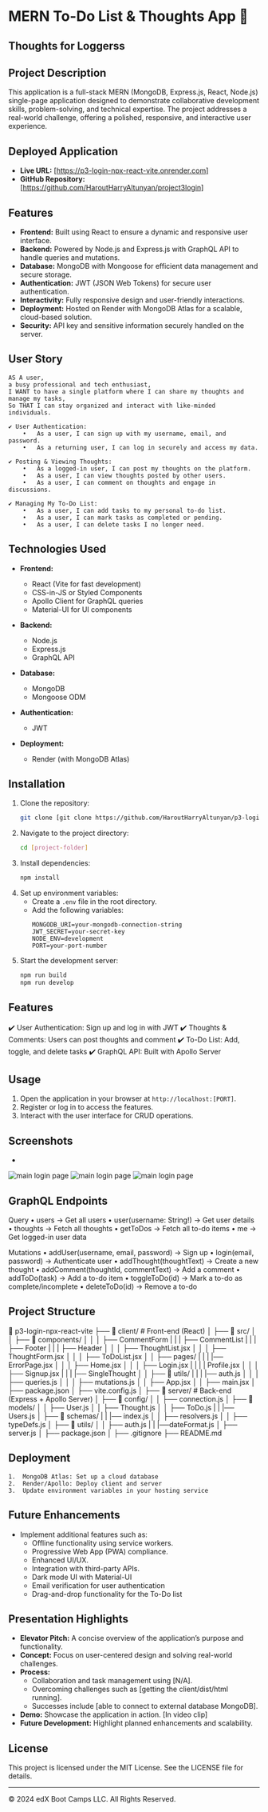 # MERN To-Do List & Thoughts App 🚀

## Thoughts for Loggerss 


## Project Description
This application is a full-stack MERN (MongoDB, Express.js, React, Node.js) single-page application designed to demonstrate collaborative development skills, problem-solving, and technical expertise. The project addresses a real-world challenge, offering a polished, responsive, and interactive user experience.

## Deployed Application

- **Live URL:** [https://p3-login-npx-react-vite.onrender.com]
- **GitHub Repository:** [https://github.com/HaroutHarryAltunyan/project3login]

## Features
- **Frontend:** Built using React to ensure a dynamic and responsive user interface.
- **Backend:** Powered by Node.js and Express.js with GraphQL API to handle queries and mutations.
- **Database:** MongoDB with Mongoose for efficient data management and secure storage.
- **Authentication:** JWT (JSON Web Tokens) for secure user authentication.
- **Interactivity:** Fully responsive design and user-friendly interactions.
- **Deployment:** Hosted on Render with MongoDB Atlas for a scalable, cloud-based solution.
- **Security:** API key and sensitive information securely handled on the server.

## User Story

```
AS A user,
a busy professional and tech enthusiast,
I WANT to have a single platform where I can share my thoughts and manage my tasks,
So THAT I can stay organized and interact with like-minded individuals.

✔️ User Authentication:
	•	As a user, I can sign up with my username, email, and password.
	•	As a returning user, I can log in securely and access my data.

✔️ Posting & Viewing Thoughts:
	•	As a logged-in user, I can post my thoughts on the platform.
	•	As a user, I can view thoughts posted by other users.
	•	As a user, I can comment on thoughts and engage in discussions.

✔️ Managing My To-Do List:
	•	As a user, I can add tasks to my personal to-do list.
	•	As a user, I can mark tasks as completed or pending.
	•	As a user, I can delete tasks I no longer need.
```

## Technologies Used
- **Frontend:**
  - React (Vite for fast development)
  - CSS-in-JS or Styled Components 
  - Apollo Client for GraphQL queries
  - Material-UI for UI components

- **Backend:**
  - Node.js
  - Express.js
  - GraphQL API

- **Database:**
  - MongoDB
  - Mongoose ODM

- **Authentication:**
  - JWT

- **Deployment:**
  - Render (with MongoDB Atlas)

## Installation
1. Clone the repository:
   ```bash
   git clone [git clone https://github.com/HaroutHarryAltunyan/p3-login-npx-react-vite.git]
   ```
2. Navigate to the project directory:
   ```bash
   cd [project-folder]
   ```
3. Install dependencies:
   ```bash
   npm install 
   ```
4. Set up environment variables:
   - Create a `.env` file in the root directory.
   - Add the following variables:
     ```env
     MONGODB_URI=your-mongodb-connection-string
     JWT_SECRET=your-secret-key
     NODE_ENV=development
     PORT=your-port-number
     ```
5. Start the development server:
   ```bash
   npm run build
   npm run develop
   ```

## Features
✔️ User Authentication: Sign up and log in with JWT
✔️ Thoughts & Comments: Users can post thoughts and comment
✔️ To-Do List: Add, toggle, and delete tasks
✔️ GraphQL API: Built with Apollo Server

## Usage
1. Open the application in your browser at `http://localhost:[PORT]`.
2. Register or log in to access the features.
3. Interact with the user interface for CRUD operations.

## Screenshots
- 

![main login page ](./images/Screenshot%202025-01-30%20at%2012.14.11 PM.png)
![main login page ](./images/Screenshot%202025-01-30%20at%2012.14.23 PM.png)
![main login page ](./)

## GraphQL Endpoints

Query
	•	users → Get all users
	•	user(username: String!) → Get user details
	•	thoughts → Fetch all thoughts
	•	getToDos → Fetch all to-do items
	•	me → Get logged-in user data

Mutations
	•	addUser(username, email, password) → Sign up
	•	login(email, password) → Authenticate user
	•	addThought(thoughtText) → Create a new thought
	•	addComment(thoughtId, commentText) → Add a comment
	•	addToDo(task) → Add a to-do item
	•	toggleToDo(id) → Mark a to-do as complete/incomplete
	•	deleteToDo(id) → Remove a to-do


## Project Structure

📂 p3-login-npx-react-vite
├── 📂 client/           # Front-end (React)
│   ├── 📂 src/
│   │   ├── 📂 components/
│   │   │   ├── CommentForm
|   |   |   ├── CommentList
|   |   |   ├── Footer
|   |   |   ├── Header
│   │   │   ├── ThoughtList.jsx
│   │   │   ├── ThoughtForm.jsx
│   │   │   ├── ToDoList.jsx
│   │   ├──    pages/
|   |   |   |── ErrorPage.jsx
│   │   │   ├── Home.jsx
│   │   │   ├── Login.jsx
|   |   |   |     Profile.jsx
│   │   │   ├── Signup.jsx
|   |   |   |── SingleThought
│   │   ├── 📂 utils/
|   |   |   |── auth.js
│   │   │   ├── queries.js
│   │   │   ├── mutations.js
│   │   ├── App.jsx
│   │   ├── main.jsx
│   ├── package.json
│   ├── vite.config.js
│
├── 📂 server/           # Back-end (Express + Apollo Server)
│   ├── 📂 config/
│   │   ├── connection.js
│   ├── 📂 models/
│   │   ├── User.js
│   │   ├── Thought.js
│   │   ├── ToDo.js
|   |   |── Users.js
│   ├── 📂 schemas/
|   |   |── index.js
│   │   ├── resolvers.js
│   │   ├── typeDefs.js
│   ├── 📂 utils/
│   │   ├── auth.js
|   |   |──dateFormat.js
│   ├── server.js
│   ├── package.json
│
├── .gitignore
├── README.md


## Deployment
	1.	MongoDB Atlas: Set up a cloud database
	2.	Render/Apollo: Deploy client and server
	3.	Update environment variables in your hosting service


## Future Enhancements
- Implement additional features such as:
  - Offline functionality using service workers.
  - Progressive Web App (PWA) compliance.
  - Enhanced UI/UX.
  - Integration with third-party APIs.
  - Dark mode UI with Material-UI
  - Email verification for user authentication
  - Drag-and-drop functionality for the To-Do list

## Presentation Highlights
- **Elevator Pitch:** A concise overview of the application’s purpose and functionality.
- **Concept:** Focus on user-centered design and solving real-world challenges.
- **Process:**
  - Collaboration and task management using [N/A].
  - Overcoming challenges such as [getting the client/dist/html running].
  - Successes include [able to connect to external database MongoDB].
- **Demo:** Showcase the application in action. [In video clip]
- **Future Development:** Highlight planned enhancements and scalability.

## License
This project is licensed under the MIT License. See the LICENSE file for details.

---
© 2024 edX Boot Camps LLC. All Rights Reserved.


